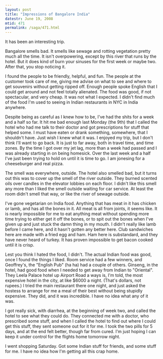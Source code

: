 ```yaml
---
layout: post
title: "Impressions of Bangalore India"
datestr: June 19, 2008
mtid: 471
permalink: /saga/471.html
---
```


It has been an interesting trip.

Bangalore smells bad.  It smells like sewage and rotting vegetation pretty much all the time.  It isn't overpowering, except by this river that runs by the hotel.  But it does kind of burn your sinuses for the first week or maybe two.  After that, you stop noticing it.

I found the people to be friendly, helpful, and fun.  The people at the customer took care of me, giving me advise on what to see and where to get souvenirs without getting ripped off.  Enough people spoke English that I could get around and not feel totally alienated.  The food was good, if not spectacular, and very cheap.  It was not what I expected.  I didn't find much of the food I'm used to seeing in Indian restaurants in NYC in India anywhere.

Despite being as careful as I knew how to be, I've had the shits for a week and a half so far.  It hit me bad enough last Monday (the 9th) that I called the hotel who had me talk to their doctor and got prescriptions for stuff that helped some.  I must have eaten or drank something, somewhere, that I shouldn't have.  Just wish I knew what it was.
I enjoyed my trip, but I don't think I'll want to go back.  It is just to far away, both in travel time, and time zones.  By the time I got over my jet lag, more than a week had passed and I was already starting in on being homesick.  Over the last week and a half I've just been trying to hold on until it is time to go.  I am jonesing for a cheeseburger and real pizza.

The smell was everywhere, outside.  The hotel also smelled bad, but it turns out this was to cover up the smell of the river outside.  They burned scented oils over candles in the elevator lobbies on each floor.  I didn't like this smell any more than I liked the smell outside waiting for car service.  At least the room didn't smell that way, or like the river of sewage outside.

I've gone vegetarian on India food.  Anything that has meat in it has chicken or lamb, and has all the bones in it.  All meat is all from joints, it seems like.  It is nearly impossible for me to eat anything meat without spending more time trying to either get it off the bones, or to spit out the bones when I've given up and just stuck the damn thing in my mouth.  I didn't really like lamb before I came here, and it hasn't gotten any better here.  Club sandwiches here are made with a fried egg and ham.  Ham here is substandard, and they have never heard of turkey.  It has proven impossible to get bacon cooked until it is crisp.

Lest you think I hated the food, I didn't.  The actual Indian food was good, once I found the things I liked.  Room service had a few winners, and Geoffrey's, the "English Pub" (ha ha) had a couple of others.  Ginseng, in the hotel, had good food when I needed to get away from Indian to "Oriental".  They Leela Palace hotel up Airport Road a ways is, I'm told, the most expensive hotel in the city, at like $6000 a night.  (That's dollars, not rupees.)  I tried the main restaurant there one night, and just asked the hostess to arrange for me a meal of their best without being stupidly expensive.  They did, and it was incredible.  I have no idea what any of it was.

I got really sick, with diarrhea, at the beginning of week two, and called the hotel to see what they could do.  They connected me with a doctor, who prescribed some stuff, and when I called the hotel to find out where I could get this stuff, they sent someone out for it for me.  I took the two pills for 5 days, and at the end felt better, though far from cured.  I'm just hoping I can keep it under control for the flights home tomorrow night.

I went shopping Saturday.  Got some Indian stuff for friends, and some stuff for me.  I have no idea how I'm getting all this crap home.

